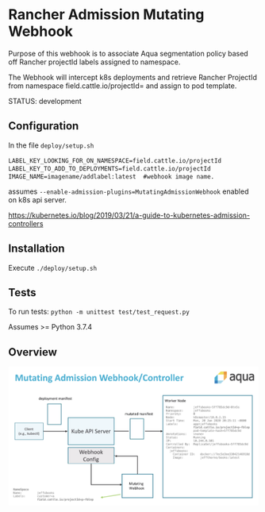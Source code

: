 Rancher Admission Mutating Webhook
====

Purpose of this webhook is to associate Aqua segmentation policy based off
Rancher projectId labels assigned to namespace.

The Webhook will intercept k8s deployments and retrieve Rancher ProjectId from
namespace field.cattle.io/projectId= and assign to pod template.

STATUS: development

## Configuration
In the file `deploy/setup.sh`

    LABEL_KEY_LOOKING_FOR_ON_NAMESPACE=field.cattle.io/projectId
    LABEL_KEY_TO_ADD_TO_DEPLOYMENTS=field.cattle.io/projectId
    IMAGE_NAME=imagename/addlabel:latest  #webhook image name.

assumes `--enable-admission-plugins=MutatingAdmissionWebhook` enabled on k8s api server.

https://kubernetes.io/blog/2019/03/21/a-guide-to-kubernetes-admission-controllers 

## Installation

Execute `./deploy/setup.sh`

## Tests

To run tests: `python -m unittest test/test_request.py`

Assumes >= Python 3.7.4

## Overview
![alt tag](webhook_overview.png?raw=true "overview")<!-- .element height="50%" width="50%" -->


